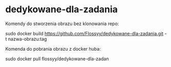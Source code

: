 # dedykowane-dla-zadania

Komendy do stworzenia obrazu bez klonowania repo:

sudo docker build https://github.com/Flossyy/dedykowane-dla-zadania.git -t nazwa-obrazu:tag

Komenda do pobrania obrazu z docker huba:

sudo docker pull flossyy/dedykowane-dla-zadan
